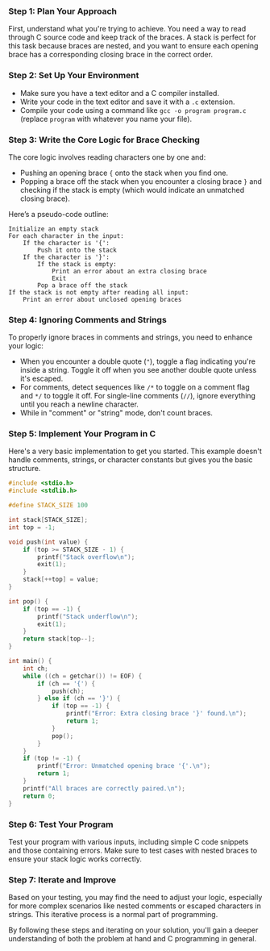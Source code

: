 ### Step 1: Plan Your Approach
First, understand what you're trying to achieve. You need a way to read through C source code and keep track of the braces. A stack is perfect for this task because braces are nested, and you want to ensure each opening brace has a corresponding closing brace in the correct order.

### Step 2: Set Up Your Environment
- Make sure you have a text editor and a C compiler installed.
- Write your code in the text editor and save it with a `.c` extension.
- Compile your code using a command like `gcc -o program program.c` (replace `program` with whatever you name your file).

### Step 3: Write the Core Logic for Brace Checking
The core logic involves reading characters one by one and:
- Pushing an opening brace `{` onto the stack when you find one.
- Popping a brace off the stack when you encounter a closing brace `}` and checking if the stack is empty (which would indicate an unmatched closing brace).

Here’s a pseudo-code outline:

```plaintext
Initialize an empty stack
For each character in the input:
    If the character is '{':
        Push it onto the stack
    If the character is '}':
        If the stack is empty:
            Print an error about an extra closing brace
            Exit
        Pop a brace off the stack
If the stack is not empty after reading all input:
    Print an error about unclosed opening braces
```

### Step 4: Ignoring Comments and Strings
To properly ignore braces in comments and strings, you need to enhance your logic:
- When you encounter a double quote (`"`), toggle a flag indicating you're inside a string. Toggle it off when you see another double quote unless it's escaped.
- For comments, detect sequences like `/*` to toggle on a comment flag and `*/` to toggle it off. For single-line comments (`//`), ignore everything until you reach a newline character.
- While in "comment" or "string" mode, don't count braces.

### Step 5: Implement Your Program in C
Here's a very basic implementation to get you started. This example doesn't handle comments, strings, or character constants but gives you the basic structure.

```c
#include <stdio.h>
#include <stdlib.h>

#define STACK_SIZE 100

int stack[STACK_SIZE];
int top = -1;

void push(int value) {
    if (top >= STACK_SIZE - 1) {
        printf("Stack overflow\n");
        exit(1);
    }
    stack[++top] = value;
}

int pop() {
    if (top == -1) {
        printf("Stack underflow\n");
        exit(1);
    }
    return stack[top--];
}

int main() {
    int ch;
    while ((ch = getchar()) != EOF) {
        if (ch == '{') {
            push(ch);
        } else if (ch == '}') {
            if (top == -1) {
                printf("Error: Extra closing brace '}' found.\n");
                return 1;
            }
            pop();
        }
    }
    if (top != -1) {
        printf("Error: Unmatched opening brace '{'.\n");
        return 1;
    }
    printf("All braces are correctly paired.\n");
    return 0;
}
```

### Step 6: Test Your Program
Test your program with various inputs, including simple C code snippets and those containing errors. Make sure to test cases with nested braces to ensure your stack logic works correctly.

### Step 7: Iterate and Improve
Based on your testing, you may find the need to adjust your logic, especially for more complex scenarios like nested comments or escaped characters in strings. This iterative process is a normal part of programming.

By following these steps and iterating on your solution, you'll gain a deeper understanding of both the problem at hand and C programming in general.
